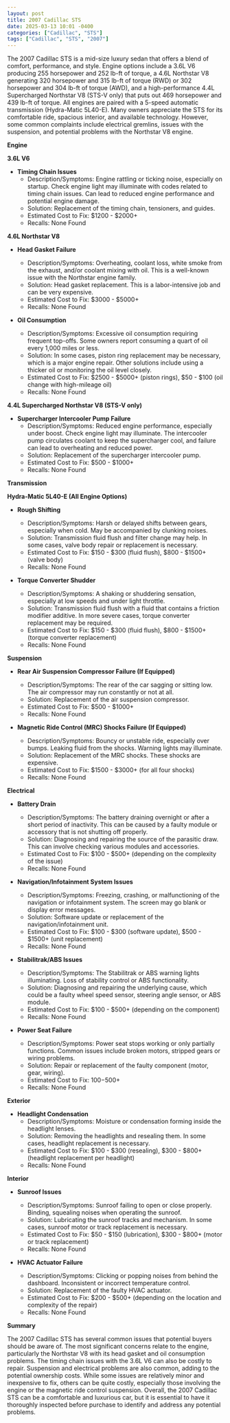 ```yaml
---
layout: post
title: 2007 Cadillac STS
date: 2025-03-13 10:01 -0400
categories: ["Cadillac", "STS"]
tags: ["Cadillac", "STS", "2007"]
---
```

The 2007 Cadillac STS is a mid-size luxury sedan that offers a blend of comfort, performance, and style. Engine options include a 3.6L V6 producing 255 horsepower and 252 lb-ft of torque, a 4.6L Northstar V8 generating 320 horsepower and 315 lb-ft of torque (RWD) or 302 horsepower and 304 lb-ft of torque (AWD), and a high-performance 4.4L Supercharged Northstar V8 (STS-V only) that puts out 469 horsepower and 439 lb-ft of torque. All engines are paired with a 5-speed automatic transmission (Hydra-Matic 5L40-E). Many owners appreciate the STS for its comfortable ride, spacious interior, and available technology. However, some common complaints include electrical gremlins, issues with the suspension, and potential problems with the Northstar V8 engine.

**Engine**

**3.6L V6**
*   **Timing Chain Issues**
    *   Description/Symptoms: Engine rattling or ticking noise, especially on startup. Check engine light may illuminate with codes related to timing chain issues. Can lead to reduced engine performance and potential engine damage.
    *   Solution: Replacement of the timing chain, tensioners, and guides.
    *   Estimated Cost to Fix: $1200 - $2000+
    *   Recalls: None Found

**4.6L Northstar V8**

*   **Head Gasket Failure**
    *   Description/Symptoms: Overheating, coolant loss, white smoke from the exhaust, and/or coolant mixing with oil. This is a well-known issue with the Northstar engine family.
    *   Solution: Head gasket replacement. This is a labor-intensive job and can be very expensive.
    *   Estimated Cost to Fix: $3000 - $5000+
    *   Recalls: None Found

*   **Oil Consumption**
    *   Description/Symptoms: Excessive oil consumption requiring frequent top-offs. Some owners report consuming a quart of oil every 1,000 miles or less.
    *   Solution: In some cases, piston ring replacement may be necessary, which is a major engine repair. Other solutions include using a thicker oil or monitoring the oil level closely.
    *   Estimated Cost to Fix: $2500 - $5000+ (piston rings), $50 - $100 (oil change with high-mileage oil)
    *   Recalls: None Found

**4.4L Supercharged Northstar V8 (STS-V only)**
*   **Supercharger Intercooler Pump Failure**
    *   Description/Symptoms: Reduced engine performance, especially under boost. Check engine light may illuminate. The intercooler pump circulates coolant to keep the supercharger cool, and failure can lead to overheating and reduced power.
    *   Solution: Replacement of the supercharger intercooler pump.
    *   Estimated Cost to Fix: $500 - $1000+
    *   Recalls: None Found

**Transmission**

**Hydra-Matic 5L40-E (All Engine Options)**

*   **Rough Shifting**
    *   Description/Symptoms: Harsh or delayed shifts between gears, especially when cold. May be accompanied by clunking noises.
    *   Solution: Transmission fluid flush and filter change may help. In some cases, valve body repair or replacement is necessary.
    *   Estimated Cost to Fix: $150 - $300 (fluid flush), $800 - $1500+ (valve body)
    *   Recalls: None Found

*   **Torque Converter Shudder**
    *   Description/Symptoms: A shaking or shuddering sensation, especially at low speeds and under light throttle.
    *   Solution: Transmission fluid flush with a fluid that contains a friction modifier additive. In more severe cases, torque converter replacement may be required.
    *   Estimated Cost to Fix: $150 - $300 (fluid flush), $800 - $1500+ (torque converter replacement)
    *   Recalls: None Found

**Suspension**

*   **Rear Air Suspension Compressor Failure (If Equipped)**
    *   Description/Symptoms: The rear of the car sagging or sitting low. The air compressor may run constantly or not at all.
    *   Solution: Replacement of the air suspension compressor.
    *   Estimated Cost to Fix: $500 - $1000+
    *   Recalls: None Found

*   **Magnetic Ride Control (MRC) Shocks Failure (If Equipped)**
    *   Description/Symptoms: Bouncy or unstable ride, especially over bumps. Leaking fluid from the shocks. Warning lights may illuminate.
    *   Solution: Replacement of the MRC shocks. These shocks are expensive.
    *   Estimated Cost to Fix: $1500 - $3000+ (for all four shocks)
    *   Recalls: None Found

**Electrical**

*   **Battery Drain**
    *   Description/Symptoms: The battery draining overnight or after a short period of inactivity. This can be caused by a faulty module or accessory that is not shutting off properly.
    *   Solution: Diagnosing and repairing the source of the parasitic draw. This can involve checking various modules and accessories.
    *   Estimated Cost to Fix: $100 - $500+ (depending on the complexity of the issue)
    *   Recalls: None Found

*   **Navigation/Infotainment System Issues**
    *   Description/Symptoms: Freezing, crashing, or malfunctioning of the navigation or infotainment system. The screen may go blank or display error messages.
    *   Solution: Software update or replacement of the navigation/infotainment unit.
    *   Estimated Cost to Fix: $100 - $300 (software update), $500 - $1500+ (unit replacement)
    *   Recalls: None Found

*   **Stabilitrak/ABS Issues**
    *   Description/Symptoms: The Stabilitrak or ABS warning lights illuminating. Loss of stability control or ABS functionality.
    *   Solution: Diagnosing and repairing the underlying cause, which could be a faulty wheel speed sensor, steering angle sensor, or ABS module.
    *   Estimated Cost to Fix: $100 - $500+ (depending on the component)
    *   Recalls: None Found

*   **Power Seat Failure**
    *   Description/Symptoms: Power seat stops working or only partially functions. Common issues include broken motors, stripped gears or wiring problems.
    *   Solution: Repair or replacement of the faulty component (motor, gear, wiring).
    *   Estimated Cost to Fix: $100-$500+
    *   Recalls: None Found

**Exterior**

*   **Headlight Condensation**
    *   Description/Symptoms: Moisture or condensation forming inside the headlight lenses.
    *   Solution: Removing the headlights and resealing them. In some cases, headlight replacement is necessary.
    *   Estimated Cost to Fix: $100 - $300 (resealing), $300 - $800+ (headlight replacement per headlight)
    *   Recalls: None Found

**Interior**

*   **Sunroof Issues**
    *   Description/Symptoms: Sunroof failing to open or close properly. Binding, squealing noises when operating the sunroof.
    *   Solution: Lubricating the sunroof tracks and mechanism. In some cases, sunroof motor or track replacement is necessary.
    *   Estimated Cost to Fix: $50 - $150 (lubrication), $300 - $800+ (motor or track replacement)
    *   Recalls: None Found

*   **HVAC Actuator Failure**
    *   Description/Symptoms: Clicking or popping noises from behind the dashboard. Inconsistent or incorrect temperature control.
    *   Solution: Replacement of the faulty HVAC actuator.
    *   Estimated Cost to Fix: $200 - $500+ (depending on the location and complexity of the repair)
    *   Recalls: None Found

**Summary**

The 2007 Cadillac STS has several common issues that potential buyers should be aware of. The most significant concerns relate to the engine, particularly the Northstar V8 with its head gasket and oil consumption problems. The timing chain issues with the 3.6L V6 can also be costly to repair. Suspension and electrical problems are also common, adding to the potential ownership costs. While some issues are relatively minor and inexpensive to fix, others can be quite costly, especially those involving the engine or the magnetic ride control suspension. Overall, the 2007 Cadillac STS can be a comfortable and luxurious car, but it is essential to have it thoroughly inspected before purchase to identify and address any potential problems.

